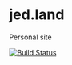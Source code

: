 # jed.land

Personal site

[![Build Status](https://travis-ci.org/jedp/jed.land.svg?branch=master)](https://travis-ci.org/jedp/jed.land)


